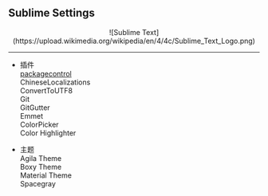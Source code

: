 ## Sublime Settings  
<div align=center>
![Sublime Text](https://upload.wikimedia.org/wikipedia/en/4/4c/Sublime_Text_Logo.png)
</div>
 
***
* 插件  
[packagecontrol](https://packagecontrol.io/)  
ChineseLocalizations  
ConvertToUTF8  
Git  
GitGutter  
Emmet  
ColorPicker  
Color Highlighter  

* 主题  
Agila Theme  
Boxy Theme  
Material Theme  
Spacegray  